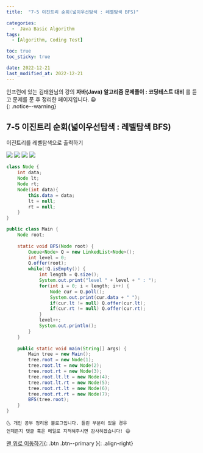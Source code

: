 ```yaml
---
title:  "7-5 이진트리 순회(넓이우선탐색 : 레벨탐색 BFS)" 

categories:
  -  Java Basic Algorithm
tags:
  - [Algorithm, Coding Test]

toc: true
toc_sticky: true

date: 2022-12-21
last_modified_at: 2022-12-21
---
```


인프런에 있는 김태원님의 강의 **자바(Java) 알고리즘 문제풀이 : 코딩테스트 대비** 를 듣고 문제를 푼 후 정리한 페이지입니다. 😀  
{: .notice--warning}

## 7-5 이진트리 순회(넓이우선탐색 : 레벨탐색 BFS)


이진트리를 레벨탐색으로 출력하기

<img src="https://user-images.githubusercontent.com/83283010/208824670-c6015c7f-e5ad-4785-a1af-84dc1bc0a677.PNG">
<img src="https://user-images.githubusercontent.com/83283010/208824694-e4e24088-4243-4f7d-af68-aa77e3ce949c.PNG">
<img src="https://user-images.githubusercontent.com/83283010/208824775-d4cd8397-d9c1-44c0-9cd2-d71c470f9a20.PNG">
<img src="https://user-images.githubusercontent.com/83283010/208824782-74a64c53-5d03-4a1b-9da6-22d7e50f2968.PNG">

```java
class Node {
	int data;
	Node lt;
	Node rt;
	Node(int data){
		this.data = data;
		lt = null;
		rt = null;
	}
}

public class Main {
	Node root;
	
	static void BFS(Node root) {
		Queue<Node> Q = new LinkedList<Node>();
		int level = 0;
		Q.offer(root);
		while(!Q.isEmpty()) {
			int length = Q.size();
			System.out.print("level " + level + " : ");
			for(int i = 0; i < length; i++) {
				Node cur = Q.poll();
				System.out.print(cur.data + " ");
				if(cur.lt != null) Q.offer(cur.lt);
				if(cur.rt != null) Q.offer(cur.rt);
			}
			level++;
			System.out.println();
		}
	}
	
	public static void main(String[] args) {
		Main tree = new Main();
		tree.root = new Node(1);
		tree.root.lt = new Node(2);
		tree.root.rt = new Node(3);
		tree.root.lt.lt = new Node(4);
		tree.root.lt.rt = new Node(5);
		tree.root.rt.lt = new Node(6);
		tree.root.rt.rt = new Node(7);
		BFS(tree.root);
	}
}
```
    🌜 개인 공부 정리용 블로그입니다. 틀린 부분이 있을 경우 
    언제든지 댓글 혹은 메일로 지적해주시면 감사하겠습니다! 😄

[맨 위로 이동하기](#){: .btn .btn--primary }{: .align-right}